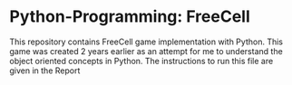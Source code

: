 # Python-Programming: FreeCell
This repository contains FreeCell game implementation with Python. This game was created 2 years earlier as an attempt for me to understand the object oriented concepts in Python. The instructions to run this file are given in the Report

